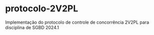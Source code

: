 # protocolo-2V2PL
Implementação do protocolo de controle de concorrência 2V2PL para disciplina de SGBD 2024.1
